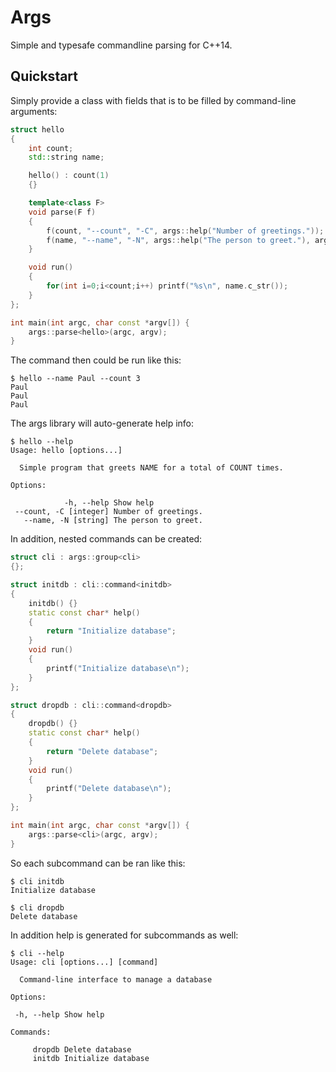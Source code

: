 Args
====

Simple and typesafe commandline parsing for C++14. 

Quickstart
----------

Simply provide a class with fields that is to be filled by command-line arguments:

```cpp
struct hello
{
    int count;
    std::string name;

    hello() : count(1)
    {}

    template<class F>
    void parse(F f)
    {
        f(count, "--count", "-C", args::help("Number of greetings."));
        f(name, "--name", "-N", args::help("The person to greet."), args::required());
    }

    void run()
    {
        for(int i=0;i<count;i++) printf("%s\n", name.c_str());
    }
};

int main(int argc, char const *argv[]) {
    args::parse<hello>(argc, argv);
}
```

The command then could be run like this:

```
$ hello --name Paul --count 3
Paul
Paul
Paul

```

The args library will auto-generate help info:

```
$ hello --help
Usage: hello [options...]

  Simple program that greets NAME for a total of COUNT times.  

Options: 

            -h, --help Show help  
 --count, -C [integer] Number of greetings.  
   --name, -N [string] The person to greet.
```

In addition, nested commands can be created:

```cpp
struct cli : args::group<cli>
{};

struct initdb : cli::command<initdb>
{
    initdb() {}
    static const char* help()
    {
        return "Initialize database";
    }
    void run()
    {
        printf("Initialize database\n");
    }
};

struct dropdb : cli::command<dropdb>
{
    dropdb() {}
    static const char* help()
    {
        return "Delete database";
    }
    void run()
    {
        printf("Delete database\n");
    }
};

int main(int argc, char const *argv[]) {
    args::parse<cli>(argc, argv);
}

```

So each subcommand can be ran like this:

```
$ cli initdb
Initialize database
```

```
$ cli dropdb
Delete database
```

In addition help is generated for subcommands as well:

```
$ cli --help
Usage: cli [options...] [command]

  Command-line interface to manage a database  

Options: 

 -h, --help Show help  

Commands: 

     dropdb Delete database  
     initdb Initialize database  

```

